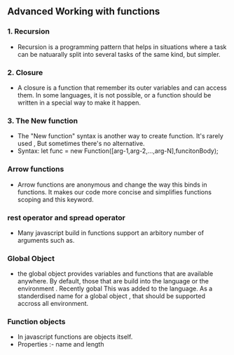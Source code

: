 ## Advanced Working with functions 

### 1. Recursion
- Recursion is a programming pattern that helps in situations where a task can be natuarally split into  several tasks of the same kind, but simpler.

### 2. Closure
- A closure is a function  that remember its  outer variables and can access them. In some languages, it is not possible, or a function should be written in a special way to make it happen.

### 3. The New function
- The "New function" syntax is another way to create function. It's rarely used , But sometimes  there's no alternative.
- Syntax:
    let func = new Function([arg-1,arg-2,...,arg-N],funcitonBody);

### Arrow functions
- Arrow functions are anonymous and change the way this binds in functions. It makes our code more concise  and simplifies functions scoping and this keyword.

### rest operator and spread operator
- Many javascript build in functions support an arbitory number of arguments such as.

### Global Object
- the global object provides  variables and functions that are available anywhere. By default, those that are build into the language or the environment . Recently gobal This was added to the language. As a standerdised name for a global object , that should be supported accross  all environment.

### Function objects 
- In javascript functions are objects itself.
- Properties :- name and length
